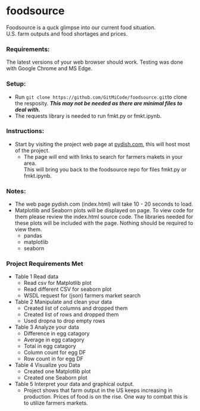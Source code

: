 # foodsource

Foodsource is a quck glimpse into our current food situation.  
U.S. farm outputs and food shortages and prices.

### Requirements:
The latest versions of your web browser should work.
Testing was done with Google Chrome and MS Edge.

### Setup:
- Run `git clone https://github.com/GitMiCode/foodsource.git`to clone the resposity.
  ***This may not be needed as there are minimal files to deal with.***
- The requests library is needed to run fmkt.py or fmkt.ipynb.

### Instructions:
- Start by visiting the project web page at [pydish.com](http://pydish.com), this will host most of the project.
  - The page will end with links to search for farmers makets in your area.  
    This will bring you back to the foodsource repo for files fmkt.py or fmkt.ipynb.

### Notes:
- The web page pydish.com (index.html) will take 10 - 20 seconds to load.
- Matplotlib and Seaborn plots will be displayed on page.  To view code for them please review the index.html source code.
  The libraries needed for these plots will be included with the page.  Nothing should be required to view them.
  - pandas
  - matplotlib
  - seaborn

### Project Requirements Met
- Table 1 Read data
  - Read csv for Matplotlib plot
  - Read different CSV for seaborn plot
  - WSDL request for (json) farmers market search 
- Table 2 Manipulate and clean your data
  - Created list of columns and dropped them
  - Created list of rows and dropped them
  - Used dropna to drop empty rows
- Table 3 Analyze your data
  - Difference in egg catagory
  - Average in egg catagory
  - Total in egg catagory
  - Column count for egg DF
  - Row count in for egg DF
- Table 4 Visualize you Data
  - Created one Matplotlib plot
  - Created one Seaborn plot
- Table 5 Interpret your data and graphical output.
  - Project shows that farm output in the US keeps increasing in production.  Prices of food is 
    on the rise. One way to combat this is to utilize farmers markets. 

